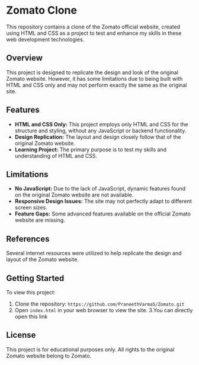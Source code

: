 # Zomato Clone

This repository contains a clone of the Zomato official website, created using HTML and CSS as a project to test and enhance my skills in these web development technologies.

## Overview

This project is designed to replicate the design and look of the original Zomato website. However, it has some limitations due to being built with HTML and CSS only and may not perform exactly the same as the original site.

## Features

- **HTML and CSS Only:** This project employs only HTML and CSS for the structure and styling, without any JavaScript or backend functionality.
- **Design Replication:** The layout and design closely follow that of the original Zomato website.
- **Learning Project:** The primary purpose is to test my skills and understanding of HTML and CSS.

## Limitations

- **No JavaScript:** Due to the lack of JavaScript, dynamic features found on the original Zomato website are not available.
- **Responsive Design Issues:** The site may not perfectly adapt to different screen sizes.
- **Feature Gaps:** Some advanced features available on the official Zomato website are missing.

## References

Several internet resources were utilized to help replicate the design and layout of the Zomato website.

## Getting Started

To view this project:

1. Clone the repository: `https://github.com/PraneethVarma5/Zomato.git`
2. Open `index.html` in your web browser to view the site.
3.You can directly open this link 
## License

This project is for educational purposes only. All rights to the original Zomato website belong to Zomato.
